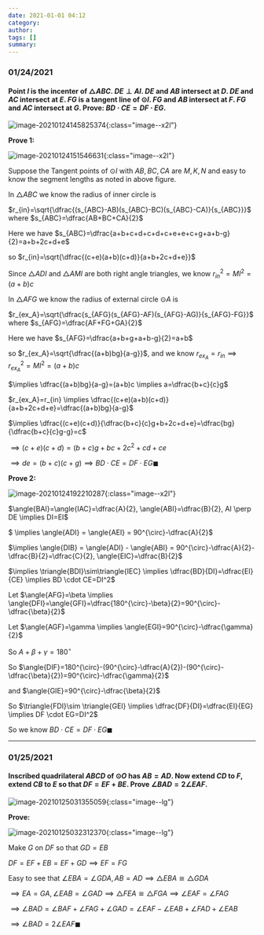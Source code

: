 ```yaml
---
date: 2021-01-01 04:12
category:
author:
tags: []
summary:
---
```


### 01/24/2021

#### Point $I$ is the incenter of $\triangle{ABC}$. $DE \perp AI$. $DE$ and $AB$ intersect at $D$. $DE$ and $AC$ intersect at $E$. $FG$ is a tangent line of $\odot{I}$. $FG$ and $AB$ intersect at $F$. $FG$ and $AC$ intersect at $G$. Prove: $BD \cdot CE = DF \cdot EG$.

![image-20210124145825374](/assets/images/2021-01/image-20210124145825374.png){:class="image--x2l"}

**Prove 1:**

![image-20210124151546631](/assets/images/2021-01/image-20210124151546631.png){:class="image--x2l"}

Suppose the Tangent points of $\odot{I}$ with $AB, BC, CA$ are $M, K, N$ and easy to know the segment lengths as noted in above figure.

In $\triangle{ABC}$ we know the radius of inner circle is

$r_{in}=\sqrt{\dfrac{(s_{ABC}-AB)(s_{ABC}-BC)(s_{ABC}-CA)}{s_{ABC}}}$ where $s_{ABC}=\dfrac{AB+BC+CA}{2}$

Here we have $s_{ABC}=\dfrac{a+b+c+d+c+d+c+e+e+c+g+a+b-g}{2}=a+b+2c+d+e$

so $r_{in}=\sqrt{\dfrac{(c+e)(a+b)(c+d)}{a+b+2c+d+e}}$

Since $\triangle{ADI}$ and $\triangle{AMI}$ are both right angle triangles, we know $r_{in}^2=MI^2=(a+b)c$

In $\triangle{AFG}$ we know the radius of external circle $\odot{A}$ is

$r_{ex_A}=\sqrt{\dfrac{s_{AFG}(s_{AFG}-AF)(s_{AFG}-AG)}{s_{AFG}-FG}}$ where $s_{AFG}=\dfrac{AF+FG+GA}{2}$

Here we have $s_{AFG}=\dfrac{a+b+g+a+b-g}{2}=a+b$

so $r_{ex_A}=\sqrt{\dfrac{(a+b)bg}{a-g}}$, and we know $r_{ex_A}=r_{in} \implies r_{ex_A}^2=MI^2=(a+b)c$

$\implies \dfrac{(a+b)bg}{a-g}=(a+b)c \implies a=\dfrac{b+c}{c}g$

$r_{ex_A}=r_{in} \implies \dfrac{(c+e)(a+b)(c+d)}{a+b+2c+d+e}=\dfrac{(a+b)bg}{a-g}$

$\implies \dfrac{(c+e)(c+d)}{\dfrac{b+c}{c}g+b+2c+d+e}=\dfrac{bg}{\dfrac{b+c}{c}g-g}=c$

$\implies (c+e)(c+d)=(b+c)g+bc+2c^2+cd+ce$

$\implies de=(b+c)(c+g) \implies BD \cdot CE=DF \cdot EG \blacksquare$

**Prove 2:**

![image-20210124192210287](/assets/images/2021-01/image-20210124192210287.png){:class="image--x2l"}

$\angle{BAI}=\angle{IAC}=\dfrac{A}{2}, \angle{ABI}=\dfrac{B}{2}, AI \perp DE \implies DI=EI$

$ \implies \angle{ADI} = \angle{AEI} = 90^{\circ}-\dfrac{A}{2}$

$\implies \angle{DIB} = \angle{ADI} - \angle{ABI} = 90^{\circ}-\dfrac{A}{2}-\dfrac{B}{2}=\dfrac{C}{2}, \angle{EIC}=\dfrac{B}{2}$

$\implies \triangle{BDI}\sim\triangle{IEC} \implies \dfrac{BD}{DI}=\dfrac{EI}{CE} \implies BD \cdot CE=DI^2$

Let $\angle{AFG}=\beta \implies \angle{DFI}=\angle{GFI}=\dfrac{180^{\circ}-\beta}{2}=90^{\circ}-\dfrac{\beta}{2}$

Let $\angle{AGF}=\gamma \implies \angle{EGI}=90^{\circ}-\dfrac{\gamma}{2}$

So $A+\beta+\gamma = 180^{\circ}$

So $\angle{DIF}=180^{\circ}-(90^{\circ}-\dfrac{A}{2})-(90^{\circ}-\dfrac{\beta}{2})=90^{\circ}-\dfrac{\gamma}{2}$

and $\angle{GIE}=90^{\circ}-\dfrac{\beta}{2}$

So $\triangle{FDI}\sim \triangle{GEI} \implies \dfrac{DF}{DI}=\dfrac{EI}{EG} \implies DF \cdot EG=DI^2$

So we know $BD \cdot CE=DF \cdot EG \blacksquare$

---

### 01/25/2021

#### Inscribed quadrilateral $ABCD$ of $\odot{O}$ has $AB=AD$. Now extend $CD$ to  $F$, extend $CB$ to $E$ so that $DF=EF+BE$. Prove $\angle{BAD} = 2\angle{EAF}$.

![image-20210125031355059](/assets/images/2021-01/image-20210125031355059.png){:class="image--lg"}

**Prove:**

![image-20210125032312370](/assets/images/2021-01/image-20210125032312370.png){:class="image--lg"}

Make $G$ on $DF$ so that $GD=EB$

$DF=EF+EB=EF+GD \implies EF=FG$

Easy to see that $\angle{EBA}=\angle{GDA}, AB=AD \implies \triangle{EBA} \cong \triangle{GDA}$

$\implies EA=GA, \angle{EAB}=\angle{GAD} \implies \triangle{FEA} \cong \triangle{FGA} \implies \angle{EAF}=\angle{FAG}$

$\implies \angle{BAD}=\angle{BAF}+\angle{FAG}+\angle{GAD}=\angle{EAF}-\angle{EAB}+\angle{FAD}+\angle{EAB}$

$\implies \angle{BAD}=2\angle{EAF}\blacksquare$
